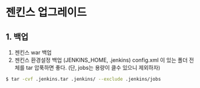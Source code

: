 # 젠킨스 업그레이드

## 1. 백업
1. 젠킨스 war 백업
1. 젠킨스 환경설정 백업 (JENKINS_HOME, .jenkins)
config.xml 이 있는 폴더 전체를 tar 압푹하면 좋다. (단, jobs는 용량이 클수 있으니 제외하자)
```bash
$ tar -cvf .jenkins.tar .jenkins/ --exclude .jenkins/jobs
```
